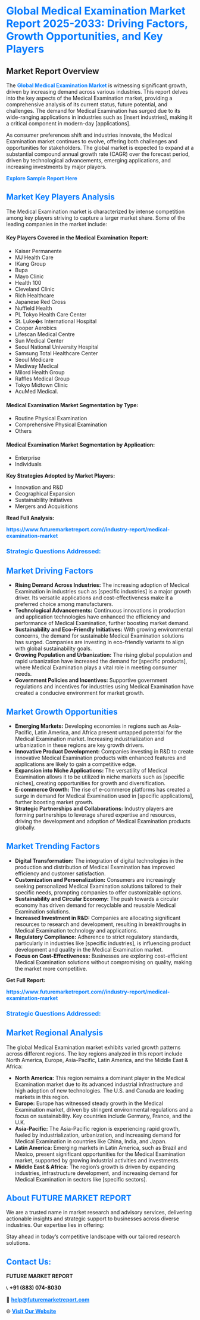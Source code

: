 <h1 style="color: #007BFF;">Global Medical Examination Market Report 2025-2033: Driving Factors, Growth Opportunities, and Key Players</h1>

<section id="overview">
<h2>Market Report Overview</h2>
<p>The <a href="https://www.futuremarketreport.com//industry-report/medical-examination-market" style="color: #007BFF; text-decoration: none;"><strong>Global Medical Examination Market</strong></a> is witnessing significant growth, driven by increasing demand across various industries. This report delves into the key aspects of the Medical Examination market, providing a comprehensive analysis of its current status, future potential, and challenges. The demand for Medical Examination has surged due to its wide-ranging applications in industries such as [insert industries], making it a critical component in modern-day [applications].</p>
<p>As consumer preferences shift and industries innovate, the Medical Examination market continues to evolve, offering both challenges and opportunities for stakeholders. The global market is expected to expand at a substantial compound annual growth rate (CAGR) over the forecast period, driven by technological advancements, emerging applications, and increasing investments by major players.</p>
</section>

<section id="overview">
<p><a href="https://www.futuremarketreport.com//request-sample/reportId=78567" style="color: #007BFF; text-decoration: none;"><strong>Explore Sample Report Here</strong></a></p>
</section>

<section id="key-players">
<h2 style="color: #007BFF;">Market Key Players Analysis</h2>
<p>The Medical Examination market is characterized by intense competition among key players striving to capture a larger market share. Some of the leading companies in the market include:</p>
<h4>Key Players Covered in the Medical Examination Report:</h4>
<ul><li>Kaiser Permanente</li><li>MJ Health Care</li><li>IKang Group</li><li>Bupa</li><li>Mayo Clinic</li><li>Health 100</li><li>Cleveland Clinic</li><li>Rich Healthcare</li><li>Japanese Red Cross</li><li>Nuffield Health</li><li>PL Tokyo Health Care Center</li><li>St. Luke�s International Hospital</li><li>Cooper Aerobics</li><li>Lifescan Medical Centre</li><li>Sun Medical Center</li><li>Seoul National University Hospital</li><li>Samsung Total Healthcare Center</li><li>Seoul Medicare</li><li>Mediway Medical</li><li>Milord Health Group</li><li>Raffles Medical Group</li><li>Tokyo Midtown Clinic</li><li>AcuMed Medical.</li></ul>
<h4>Medical Examination Market Segmentation by Type:</h4>
<ul><li>Routine Physical Examination</li><li>Comprehensive Physical Examination</li><li>Others</li></ul>

<h4>Medical Examination Market Segmentation by Application:</h4>
<ul><li>Enterprise</li><li>Individuals</li></ul>
<p><strong>Key Strategies Adopted by Market Players:</strong></p>
<ul>
<li>Innovation and R&D</li>
<li>Geographical Expansion</li>
<li>Sustainability Initiatives</li>
<li>Mergers and Acquisitions</li>
</ul>
</section>

<section>
<p><strong>Read Full Analysis: </strong></p><a href="https://www.futuremarketreport.com//industry-report/medical-examination-market" style="color: #007BFF; text-decoration: none;"><strong>https://www.futuremarketreport.com//industry-report/medical-examination-market</strong></a>
<h3 style="color: #007BFF;">Strategic Questions Addressed:</h3>
</section>

<section id="driving-factors">
<h2 style="color: #007BFF;">Market Driving Factors</h2>
<ul>
<li><strong>Rising Demand Across Industries:</strong> The increasing adoption of Medical Examination in industries such as [specific industries] is a major growth driver. Its versatile applications and cost-effectiveness make it a preferred choice among manufacturers.</li>
<li><strong>Technological Advancements:</strong> Continuous innovations in production and application technologies have enhanced the efficiency and performance of Medical Examination, further boosting market demand.</li>
<li><strong>Sustainability and Eco-Friendly Initiatives:</strong> With growing environmental concerns, the demand for sustainable Medical Examination solutions has surged. Companies are investing in eco-friendly variants to align with global sustainability goals.</li>
<li><strong>Growing Population and Urbanization:</strong> The rising global population and rapid urbanization have increased the demand for [specific products], where Medical Examination plays a vital role in meeting consumer needs.</li>
<li><strong>Government Policies and Incentives:</strong> Supportive government regulations and incentives for industries using Medical Examination have created a conducive environment for market growth.</li>
</ul>
</section>

<section id="growth-opportunities">
<h2 style="color: #007BFF;">Market Growth Opportunities</h2>
<ul>
<li><strong>Emerging Markets:</strong> Developing economies in regions such as Asia-Pacific, Latin America, and Africa present untapped potential for the Medical Examination market. Increasing industrialization and urbanization in these regions are key growth drivers.</li>
<li><strong>Innovative Product Development:</strong> Companies investing in R&D to create innovative Medical Examination products with enhanced features and applications are likely to gain a competitive edge.</li>
<li><strong>Expansion into Niche Applications:</strong> The versatility of Medical Examination allows it to be utilized in niche markets such as [specific niches], creating opportunities for growth and diversification.</li>
<li><strong>E-commerce Growth:</strong> The rise of e-commerce platforms has created a surge in demand for Medical Examination used in [specific applications], further boosting market growth.</li>
<li><strong>Strategic Partnerships and Collaborations:</strong> Industry players are forming partnerships to leverage shared expertise and resources, driving the development and adoption of Medical Examination products globally.</li>
</ul>
</section>

<section id="trending-factors">
<h2 style="color: #007BFF;">Market Trending Factors</h2>
<ul>
<li><strong>Digital Transformation:</strong> The integration of digital technologies in the production and distribution of Medical Examination has improved efficiency and customer satisfaction.</li>
<li><strong>Customization and Personalization:</strong> Consumers are increasingly seeking personalized Medical Examination solutions tailored to their specific needs, prompting companies to offer customizable options.</li>
<li><strong>Sustainability and Circular Economy:</strong> The push towards a circular economy has driven demand for recyclable and reusable Medical Examination solutions.</li>
<li><strong>Increased Investment in R&D:</strong> Companies are allocating significant resources to research and development, resulting in breakthroughs in Medical Examination technology and applications.</li>
<li><strong>Regulatory Compliance:</strong> Adherence to strict regulatory standards, particularly in industries like [specific industries], is influencing product development and quality in the Medical Examination market.</li>
<li><strong>Focus on Cost-Effectiveness:</strong> Businesses are exploring cost-efficient Medical Examination solutions without compromising on quality, making the market more competitive.</li>
</ul>
</section>

<section>
<p><strong>Get Full Report: </strong></p><a href="https://www.futuremarketreport.com//industry-report/medical-examination-market" style="color: #007BFF; text-decoration: none;"><strong>https://www.futuremarketreport.com//industry-report/medical-examination-market</strong></a>
<h3 style="color: #007BFF;">Strategic Questions Addressed:</h3>
</section>


<section id="regional-analysis">
<h2 style="color: #007BFF;">Market Regional Analysis</h2>
<p>The global Medical Examination market exhibits varied growth patterns across different regions. The key regions analyzed in this report include North America, Europe, Asia-Pacific, Latin America, and the Middle East & Africa:</p>
<ul>
<li><strong>North America:</strong> This region remains a dominant player in the Medical Examination market due to its advanced industrial infrastructure and high adoption of new technologies. The U.S. and Canada are leading markets in this region.</li>
<li><strong>Europe:</strong> Europe has witnessed steady growth in the Medical Examination market, driven by stringent environmental regulations and a focus on sustainability. Key countries include Germany, France, and the U.K.</li>
<li><strong>Asia-Pacific:</strong> The Asia-Pacific region is experiencing rapid growth, fueled by industrialization, urbanization, and increasing demand for Medical Examination in countries like China, India, and Japan.</li>
<li><strong>Latin America:</strong> Emerging markets in Latin America, such as Brazil and Mexico, present significant opportunities for the Medical Examination market, supported by growing industrial activities and investments.</li>
<li><strong>Middle East & Africa:</strong> The region’s growth is driven by expanding industries, infrastructure development, and increasing demand for Medical Examination in sectors like [specific sectors].</li>
</ul>
</section>

<footer>
<h2 style="color: #007BFF;">About FUTURE MARKET REPORT</h2>
<p>We are a trusted name in market research and advisory services, delivering actionable insights and strategic support to businesses across diverse industries. Our expertise lies in offering:</p>

<p>Stay ahead in today’s competitive landscape with our tailored research solutions.</p>

<h2 style="color: #007BFF;">Contact Us:</h2>
<p><strong>FUTURE MARKET REPORT</strong></p>
<p>📞 <strong>+91 (883) 074-8030</strong></p>
<p>📧 <strong><a href="mailto:help@futuremarketreport.com" style="color: #007BFF;">help@futuremarketreport.com</a></strong></p>
<p>🌐 <strong><a href="https://www.futuremarketreport.com/" style="color: #007BFF;">Visit Our Website</a></strong></p>
</footer>